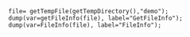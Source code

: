 ```luceescript+trycf
file= getTempFile(getTempDirectory(),"demo");
dump(var=getFileInfo(file), label="GetFileInfo");
dump(var=FileInfo(file), label="FileInfo");
```
